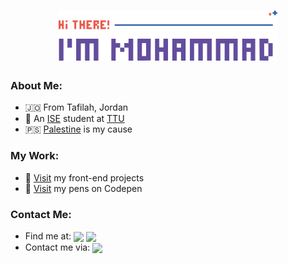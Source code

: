 <h1 align='center'>
    <img src='./logo.svg' height='80px'>
</h1>

### About Me:
* 🇯🇴 From Tafilah, Jordan
* 🍃 An [ISE](http://www.ttu.edu.jo/college-of-engineering/department-of-communication-and-electronics-engineering-and-computer-engineering) student at [TTU](http://www.ttu.edu.jo)
* 🇵🇸 [Palestine](https://twitter.com/hashtag/FreePalestine) is my cause

### My Work:
* 🚀 [Visit](https://github.com/mohammadjarabah/front-end-projects) my front-end projects
* 🌱 [Visit](https://codepen.io/mohammadjarabah) my pens on Codepen
<!-- - ⭐ [Visit]() my personal website -->

### Contact Me:
* Find me at: <a href='https://linkedin.com/in/mohammadjarabahh'><img src='https://img.shields.io/badge/LinkedIn-0077B5?style=for-the-badge&logo=linkedin&logoColor=white' valign='middle'></a> <a href='https://codepen.io/mohammadjarabah'><img src='https://img.shields.io/badge/Codepen-000000?style=for-the-badge&logo=codepen&logoColor=white' valign='middle'></a>
* Contact me via: <a href='mailto:mj.contactwithme@gmail.com'><img src='https://img.shields.io/badge/Gmail-D14836?style=for-the-badge&logo=gmail&logoColor=white' valign='middle'></a>
